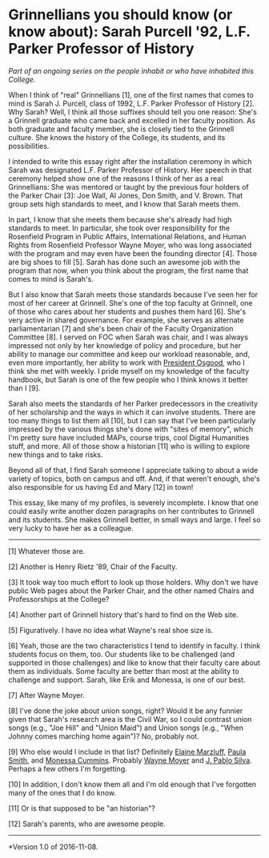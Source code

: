 Grinnellians you should know (or know about): Sarah Purcell '92, L.F. Parker Professor of History
========================================================================================

*Part of an ongoing series on the people inhabit or who have inhabited this College.*

When I think of "real" Grinnellians [1], one of the first names that
comes to mind is Sarah J. Purcell, class of 1992, L.F. Parker Professor of
History [2].  Why Sarah?  Well, I think all those suffixes should tell you
one reason: She's a Grinnell graduate who came back and excelled in her
faculty position.  As both graduate and faculty member, she is closely
tied to the Grinnell culture.  She knows the history of the College,
its students, and its possibilities.

I intended to write this essay right after the installation ceremony in
which Sarah was designated L.F. Parker Professor of History.  Her speech
in that ceremony helped show one of the reasons I think of her as a real
Grinnellians: She was mentored or taught by the previous four holders
of the Parker Chair [3]: Joe Wall, Al Jones, Don Smith, and V. Brown.
That group sets high standards to meet, and I know that Sarah meets them.

In part, I know that she meets them because she's already had high
standards to meet.  In particular, she took over responsibility for the
Rosenfield Program in Public Affairs, International Relations, and Human
Rights from Rosenfield Professor Wayne Moyer, who was long associated
with the program and may even have been the founding director [4].
Those are big shoes to fill [5].  Sarah has done such an awesome job
with the program that now, when you think about the program, the first
name that comes to mind is Sarah's.

But I also know that Sarah meets those standards because I've seen her
for most of her career at Grinnell.  She's one of the top faculty at
Grinnell, one of those who cares about her students and pushes them hard
[6].  She's very active in shared governance.  For example, she serves
as alternate parliamentarian [7] and she's been chair of the Faculty
Organization Committee [8].  I served on FOC when Sarah was chair, and I
was always impressed not only by her knowledge of policy and procedure,
but her ability to manage our committee and keep our workload reasonable,
and, even more importantly, her ability to work with [President
Osgood](russell-k-osgood.html), who I think she met with weekly.
I pride myself on my knowledge of the faculty handbook, but Sarah
is one of the few people who I think knows it better than I [9].  

Sarah also meets the standards of her Parker predecessors in the
creativity of her scholarship and the ways in which it can involve
students.  There are too many things to list them all [10], but I can
say that I've been particularly impressed by the various things she's
done with "sites of memory", which I'm pretty sure have included MAPs,
course trips, cool Digital Humanities stuff, and more.  All of those show
a historian [11] who is willing to explore new things and to take risks.

Beyond all of that, I find Sarah someone I appreciate talking to about
a wide variety of topics, both on campus and off.  And, if that weren't
enough, she's also responsible for us having Ed and Mary [12] in town!

This essay, like many of my profiles, is severely incomplete.  I know
that one could easily write another dozen paragraphs on her contributes
to Grinnell and its students.  She makes Grinnell better, in small ways
and large.  I feel so very lucky to have her as a colleague.

---

[1] Whatever those are.

[2] Another is Henry Rietz '89, Chair of the Faculty.

[3] It took way too much effort to look up those holders.  Why don't
we have public Web pages about the Parker Chair, and the other named
Chairs and Professorships at the College?

[4] Another part of Grinnell history that's hard to find on the Web
site.

[5] Figuratively.  I have no idea what Wayne's real shoe size is.

[6] Yeah, those are the two characteristics I tend to identify in
faculty.  I think students focus on them, too.  Our students like to
be challenged (and supported in those challenges) and like to know 
that their faculty care about them as individuals.  Some faculty are
better than most at the ability to challenge and support.  Sarah,
like Erik and Monessa, is one of our best.

[7] After Wayne Moyer.

[8] I've done the joke about union songs, right?  Would it be any funnier
given that Sarah's research area is the Civil War, so I could contrast
union songs (e.g., "Joe Hill" and "Union Maid") and Union songs (e.g.,
"When Johnny comes marching home again")?  No, probably not.

[9] Who else would I include in that list?  Definitely [Elaine
Marzluff](elaine-marzluff.html), [Paula Smith](paula-smith.html),
and [Monessa Cummins](monessa-cummins.html).  Probably [Wayne
Moyer](wayne-moyer.html) and [J. Pablo Silva](j-pablo-silva.html).
Perhaps a few others I'm forgetting.

[10] In addition, I don't know them all and I'm old enough that I've
forgotten many of the ones that I do know.

[11] Or is that supposed to be "an historian"?

[12] Sarah's parents, who are awesome people.

---

*Version 1.0 of 2016-11-08.
